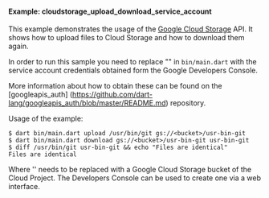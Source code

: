 #### Example: cloudstorage_upload_download_service_account

This example demonstrates the usage of the 
[Google Cloud Storage](https://developers.google.com/storage/) API. It shows
how to upload files to Cloud Storage and how to download them again.

In order to run this sample you need to replace "<please fill in>" in 
`bin/main.dart` with the service account credentials obtained form the Google
Developers Console.

More information about how to obtain these can be found on the [googleapis_auth]
(https://github.com/dart-lang/googleapis_auth/blob/master/README.md) repository.


Usage of the example:
```
$ dart bin/main.dart upload /usr/bin/git gs://<bucket>/usr-bin-git
$ dart bin/main.dart download gs://<bucket>/usr-bin-git usr-bin-git
$ diff /usr/bin/git usr-bin-git && echo "Files are identical"
Files are identical
```
Where '<bucket>' needs to be replaced with a Google Cloud Storage bucket of the
Cloud Project. The Developers Console can be used to create one via a web
interface.
